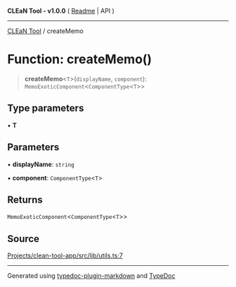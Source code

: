 **CLEaN Tool - v1.0.0** ( [Readme](../README.md) \| API )

***

[CLEaN Tool](../exports.md) / createMemo

# Function: createMemo()

> **createMemo**\<`T`\>(`displayName`, `component`): `MemoExoticComponent`\<`ComponentType`\<`T`\>\>

## Type parameters

▪ **T**

## Parameters

▪ **displayName**: `string`

▪ **component**: `ComponentType`\<`T`\>

## Returns

`MemoExoticComponent`\<`ComponentType`\<`T`\>\>

## Source

[Projects/clean-tool-app/src/lib/utils.ts:7](https://github.com/yuckyh/clean-tool-app/)

***

Generated using [typedoc-plugin-markdown](https://www.npmjs.com/package/typedoc-plugin-markdown) and [TypeDoc](https://typedoc.org/)
